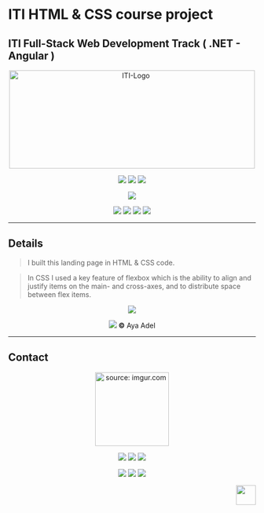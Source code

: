 # ITI HTML & CSS course project
## ITI Full-Stack Web Development Track ( .NET - Angular ) 

<div align="center">

  <a href="https://www.iti.gov.eg/">
    <img src="https://uteena.com//static/uteena/images/iti_logo.5b9a0fd125be.png" alt="ITI-Logo" width="500" height="200">
  </a>
 
  ![](https://img.shields.io/badge/Intensive_Code_Camp-b4272d?style=flat&logo=iti&logoColor=)  ![](https://img.shields.io/badge/3_Months_Program-b4272d?style=flat&logo=iti&logoColor=)  ![](https://img.shields.io/badge/Alexandria_Branch-b4272d?style=flat&logo=iti&logoColor=)

  [![](https://img.shields.io/badge/Track_Overview-b4272d?style=for-the-badge&logo=iti&logoColor=)](https://drive.google.com/file/d/1GyAeamZlhgoZ5gWlMjnVwZ4Rrix9U5Ep/view)
  
</div>

<a name="readme-top"></a>
<div align="center">
  
  ![](https://img.shields.io/badge/HTML-b4272d?style=flat&logo=html5&logoColor=white) ![](https://img.shields.io/badge/CSS-b4272d?style=flat&logo=css3&logoColor=white) ![](https://img.shields.io/badge/Figma-5333ed?style=flat&logo=figma&logoColor=white) ![](https://img.shields.io/badge/Visual_Studio_Code-5333ed?style=flat&logo=visual%20studio%20code&logoColor=white)

  </div>


---
## Details

> I built this landing page in HTML & CSS code.

> In CSS I used a key feature of flexbox which is the ability to align and justify items on the main- and cross-axes, and to distribute space between flex items.

<div align="center">


   [![](https://img.shields.io/badge/Website_Demo-5333ed?style=for-the-badge)](https://mayaramein.github.io/html-css-figma-landing-page-iti-course-project/)


   [![](https://img.shields.io/badge/Design_File-b4272d?style=flat&logo=iti&logoColor=)](https://www.figma.com/file/NrULdpMB3ekgxygyPLynha/trafalgar-landing-page-for-figma?node-id=0%3A1) <strong>&copy;</strong>  Aya Adel

</div>


---
## Contact

<div align="center">
  <a href="https://imgur.com/6gms29J"><img src="https://i.imgur.com/6gms29J.png" title="source: imgur.com" width=150  /></a>
 
  ![](https://img.shields.io/badge/Software_Engineer-ffc53b?style=flat)  ![](https://img.shields.io/badge/Full_Stack_Web_Developer-ffc53b?style=flat)  ![](https://img.shields.io/badge/Front_End_UI_developer-ffc53b?style=flat)


  [![](https://img.shields.io/badge/Microsoft_Outlook-5333ed?style=for-the-badge&logo=microsoft-outlook&logoColor=white)](mailto:mayaramein@outlook.com) [![](https://img.shields.io/badge/website-5333ed?style=for-the-badge&logo=About.me&logoColor=white)](https://github.com/mayaramein)
[![](https://img.shields.io/badge/LinkedIn-5333ed?style=for-the-badge&logo=linkedin&logoColor=white)](https://linkedin.com/in/mayaramein) 


</div>
<p align="right"><a href="#readme-top"><img src="https://encrypted-tbn0.gstatic.com/images?q=tbn:ANd9GcRMZ6T7yqDPSdoumdmmH8uhTV75enyRT9IQXQ&usqp=CAU"  width=40   /></a></p>


